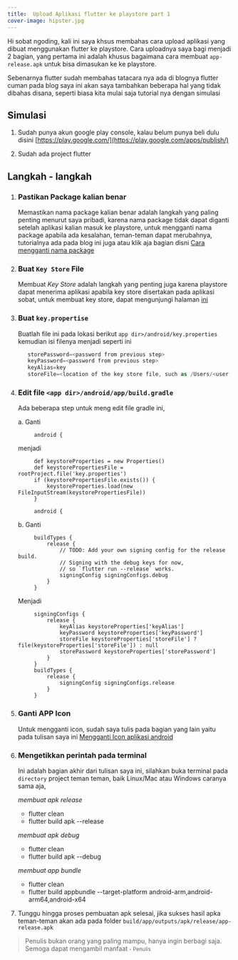 ```yaml
---
title:  Upload Aplikasi flutter ke playstore part 1
cover-image: hipster.jpg
---
```



Hi sobat ngoding, kali ini saya khsus membahas cara upload aplikasi yang dibuat menggunakan flutter ke playstore. Cara uploadnya saya bagi menjadi 2 bagian, yang pertama ini adalah khusus bagaimana cara membuat `app-release.apk` untuk bisa dimasukan ke ke playstore.
 <!--more-->
Sebenarnya flutter sudah membahas tatacara nya ada di blognya flutter cuman pada blog saya ini akan saya tambahkan beberapa hal yang tidak dibahas disana, seperti biasa kita mulai saja tutorial nya dengan simulasi

## Simulasi ##

1. Sudah punya akun google play console, kalau belum punya beli dulu disini [https://play.google.com/](https://play.google.com/apps/publish/)

2. Sudah ada project flutter


## Langkah -  langkah ##

1. ### Pastikan Package kalian benar ###
   
   Memastikan nama package kalian benar adalah langkah yang paling penting menurut saya pribadi, karena nama package tidak dapat diganti setelah aplikasi kalian masuk ke playstore, untuk mengganti nama package apabila ada kesalahan, teman-teman dapat merubahnya, tutorialnya ada pada blog ini juga atau klik aja bagian disni [Cara mengganti nama package](https://thengoding.com/2020/01/01/mennganti-nama-package-android-studio-project/)

2. ### Buat `Key Store` File ###
   
   Membuat *Key Store* adalah langkah yang penting juga karena playstore dapat menerima aplikasi apabila key store disertakan pada aplikasi sobat, untuk membuat key store, dapat mengunjungi halaman [ini](https://thengoding.com/2020/01/12/cara-membuat-keystore/)

3. ### Buat `key.propertise` ###
   
   Buatlah file ini pada lokasi berikut `app dir>/android/key.properties` kemudian isi filenya menjadi seperti ini 

   ```gradle
      storePassword=<password from previous step>
      keyPassword=<password from previous step>
      keyAlias=key
      storeFile=<location of the key store file, such as /Users/<user name>/key.jks>
   ```
4. ### Edit file `<app dir>/android/app/build.gradle` ###
   
   Ada beberapa step untuk meng edit file gradle ini, 

   a. Ganti

        
            android {
        
        
    menjadi

        
            def keystoreProperties = new Properties()
            def keystorePropertiesFile = rootProject.file('key.properties')
            if (keystorePropertiesFile.exists()) {
                keystoreProperties.load(new FileInputStream(keystorePropertiesFile))
            }

            android {
        

    b. Ganti

        
            buildTypes {
                release {
                    // TODO: Add your own signing config for the release build.
                    // Signing with the debug keys for now,
                    // so `flutter run --release` works.
                    signingConfig signingConfigs.debug
                }
            }
        

    Menjadi

        
            signingConfigs {
                release {
                    keyAlias keystoreProperties['keyAlias']
                    keyPassword keystoreProperties['keyPassword']
                    storeFile keystoreProperties['storeFile'] ? file(keystoreProperties['storeFile']) : null
                    storePassword keystoreProperties['storePassword']
                }
            }
            buildTypes {
                release {
                    signingConfig signingConfigs.release
                }
            }
        

5. ### Ganti APP Icon ###

    Untuk mengganti icon, sudah saya tulis pada bagian yang lain yaitu pada tulisan saya ini [Mengganti Icon aplikasi android](https://thengoding.com/2020/01/13/mengganti-icon-aplikasi-android/)

6. ### Mengetikkan perintah pada terminal ###
   
   Ini adalah bagian akhir dari tulisan saya ini, silahkan buka terminal pada `directory` project teman teman, baik Linux/Mac atau Windows caranya sama aja,

    *membuat apk release*
    - flutter clean
    - flutter build apk --release 
  
    *membuat apk debug*
    - flutter clean
    - flutter build apk --debug

    *membuat app bundle*
    - flutter clean
    -  flutter build appbundle --target-platform android-arm,android-arm64,android-x64

7. Tunggu hingga proses pembuatan apk selesai, jika sukses hasil apka teman-teman akan ada pada folder `build/app/outputs/apk/release/app-release.apk`
   





>Penulis bukan orang yang paling mampu, hanya ingin berbagi saja. Semoga dapat mengambil manfaat<small> - Penulis</small>